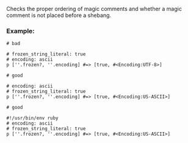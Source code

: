 
Checks the proper ordering of magic comments and whether
a magic comment is not placed before a shebang.

### Example:
    # bad

    # frozen_string_literal: true
    # encoding: ascii
    p [''.frozen?, ''.encoding] #=> [true, #<Encoding:UTF-8>]

    # good

    # encoding: ascii
    # frozen_string_literal: true
    p [''.frozen?, ''.encoding] #=> [true, #<Encoding:US-ASCII>]

    # good

    #!/usr/bin/env ruby
    # encoding: ascii
    # frozen_string_literal: true
    p [''.frozen?, ''.encoding] #=> [true, #<Encoding:US-ASCII>]
